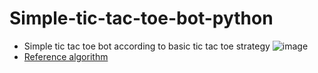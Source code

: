 # Simple-tic-tac-toe-bot-python

- Simple tic tac toe bot according to basic tic tac toe strategy 
 ![image](https://user-images.githubusercontent.com/56642026/74029883-4c4f7880-49e0-11ea-92de-25669c59ad38.png)
- [Reference algorithm](https://www.wikihow.com/Win-at-Tic-Tac-Toe)
